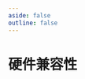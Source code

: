 ```yaml
---
aside: false
outline: false
---
```

# 硬件兼容性
<HardwaresList />

<script setup>
    import HardwaresList from "./components/hardwares.vue"
</script>
